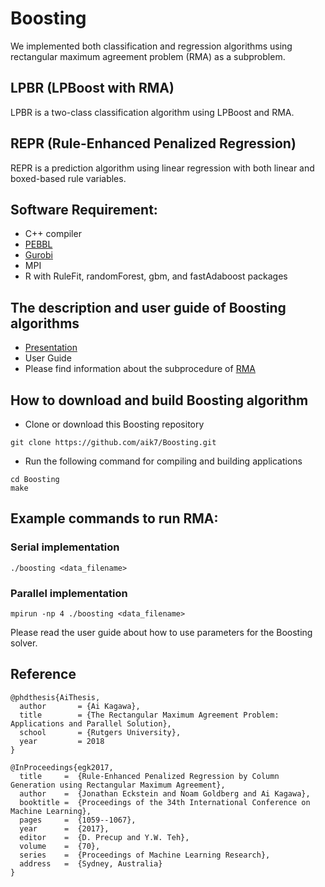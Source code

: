# Boosting

We implemented both classification and regression algorithms using rectangular maximum agreement problem (RMA) as a subproblem.

## LPBR (LPBoost with RMA)

LPBR is a two-class classification algorithm using LPBoost and RMA.

## REPR (Rule-Enhanced Penalized Regression) 

REPR is a prediction algorithm using linear regression with both linear and boxed-based rule variables.

## Software Requirement:
* C++ compiler
* [PEBBL](https://software.sandia.gov/trac/acro/wiki/Example/Building/acro-pebbl)
* [Gurobi](http://www.gurobi.com/)
* MPI 
* R with RuleFit, randomForest, gbm, and fastAdaboost packages

## The description and user guide of Boosting algorithms
* [Presentation](https://github.com/aik7/Boosting/blob/master/Boosting.pdf)
* User Guide
* Please find information about the subprocedure of [RMA](https://github.com/aik7/RMA)

## How to download and build Boosting algorithm

* Clone or download this Boosting repository
```
git clone https://github.com/aik7/Boosting.git
```
* Run the following command for compiling and building applications
```
cd Boosting
make
```

## Example commands to run RMA:

### Serial implementation
```
./boosting <data_filename>
```

### Parallel implementation
```
mpirun -np 4 ./boosting <data_filename>
```

Please read the user guide about how to use parameters for the Boosting solver.

## Reference

```
@phdthesis{AiThesis,
  author       = {Ai Kagawa}, 
  title        = {The Rectangular Maximum Agreement Problem: Applications and Parallel Solution},
  school       = {Rutgers University},
  year         = 2018
}
```

```
@InProceedings{egk2017,
  title     =  {Rule-Enhanced Penalized Regression by Column Generation using Rectangular Maximum Agreement},
  author    =  {Jonathan Eckstein and Noam Goldberg and Ai Kagawa},
  booktitle =  {Proceedings of the 34th International Conference on Machine Learning},
  pages     =  {1059--1067},
  year      =  {2017},
  editor    =  {D. Precup and Y.W. Teh},
  volume    =  {70},
  series    =  {Proceedings of Machine Learning Research},
  address   =  {Sydney, Australia}
}
```
